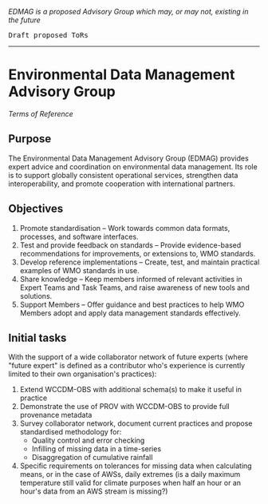 *EDMAG is a proposed Advisory Group which may, or may not, existing in the future*

<kbd>Draft proposed ToRs</kbd>

---

# Environmental Data Management Advisory Group
*Terms of Reference*

## Purpose
The Environmental Data Management Advisory Group (EDMAG) provides expert advice and coordination on environmental data management. Its role is to support globally consistent operational services, strengthen data interoperability, and promote cooperation with international partners.

## Objectives
1. Promote standardisation – Work towards common data formats, processes, and software interfaces.
2. Test and provide feedback on standards – Provide evidence-based recommendations for improvements, or extensions to, WMO standards.
3. Develop reference implementations – Create, test, and maintain practical examples of WMO standards in use.
4. Share knowledge – Keep members informed of relevant activities in Expert Teams and Task Teams, and raise awareness of new tools and solutions.
5. Support Members – Offer guidance and best practices to help WMO Members adopt and apply data management standards effectively.

## Initial tasks

With the support of a wide collaborator network of future experts (where "future expert" is defined as a contributor who's experience is currently limited to their own organisation's practices):

1. Extend WCCDM-OBS with additional schema(s) to make it useful in practice
2. Demonstrate the use of PROV with WCCDM-OBS to provide full provenance metadata
3. Survey collaborator network, document current practices and propose standardised methodology for:
    - Quality control and error checking
    - Infilling of missing data in a time-series
    - Disaggregation of cumulative rainfall
4. Specific requirements on tolerances for missing data when calculating means, or in the case of AWSs, daily extremes (is a daily maximum temperature still valid for climate purposes when half an hour or an hour's data from an AWS stream is missing?)

